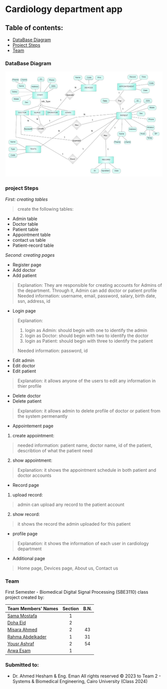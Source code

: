 # Cardiology department app

## Table of contents:

- [DataBase Diagram](#database-diagram)
- [Project Steps](#project-steps)
- [Team](#team)

  
### DataBase Diagram
![Diagranm](Images/AR_Diagram.png)

### project Steps
*First: creating tables*
>create the following tables:
* Admin table
* Doctor table
* Patient table
* Appointment table
* contact us table
* Patient-record table
>
*Second: creating pages*
* Register page
* Add doctor
* Add patient
>Explanation:
>They are responsible for creating accounts for Admins of the department.
Through it, Admin can add doctor or patient profile
>Needed information:
>username, email, password, salary, birth date, ssn, address, id
>
* Login page
>Explanation:
>1. login as Admin: should begin with one to identify the admin
>2. login as Doctor: should begin with two to identify the doctor
>3. login as Patient: should begin with three to identify the patient
>
>Needed information:
password, id
>
* Edit admin
* Edit doctor
* Edit patient
>Explanation:
>it allows anyone of the users to edit any information in thier profile
>
* Delete doctor
* Delete patient
>Explanation:
>it allows admin to delete profile of doctor or patient from the system permenantly
>
* Appointement page
1. create appointment:
>needed information: 
>patient name, doctor name, id of the patient, describtion of what the patient need  
2. show appointment:
>
>Explanation: 
>it shows the appointment schedule in both patient and doctor accounts 
>
* Record page
1. upload record:
>admin can upload any record to the patient account  
2. show record: 
>it shows the record the admin uploaded for this patient
> 
* profile page  
>Explanation:
>it shows the information of each user in cardiology department
* Additional page  
>Home page, Devices page, About us, Contact us
>


### Team

First Semester - Biomedical Digital Signal Processing (SBE3110) class project created by:

| Team Members' Names                                  | Section | B.N. |
| ---------------------------------------------------- | :-----: | :--: |
| [Sama Mostafa](https://github.com/SamaMostafa1)         |    1    |    |
| [Doha Eid](https://github.com/doha-eid)       |    2    |    |
| [Misara Ahmed](https://github.com/Misara-Ahmed)       |    2    | 43   |
| [Rahma Abdelkader](https://github.com/rahmaabdelkader2) |    1    |  31  |
| [Yousr Ashraf](https://github.com/YousrHejy)       |    2    |  54  |
| [Arwa Esam](https://github.com/)       |    1    |    |

### Submitted to:

- Dr. Ahmed Hesham & Eng. Eman
  All rights reserved © 2023 to Team 2 - Systems & Biomedical Engineering, Cairo University (Class 2024)
> 
